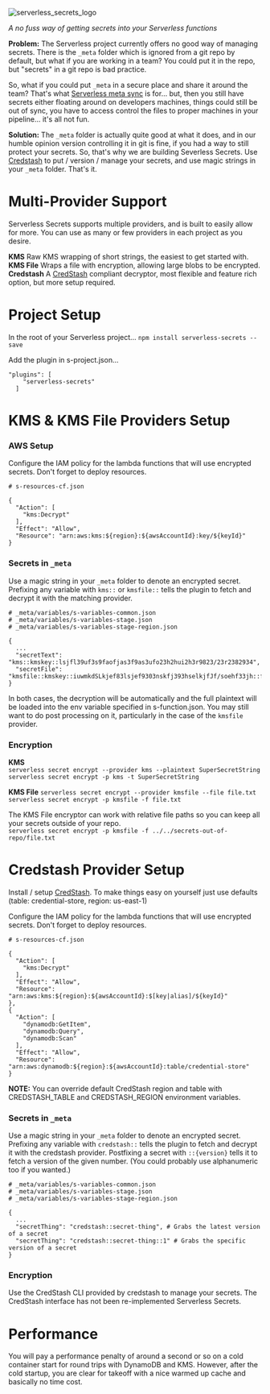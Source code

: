 ![serverless_secrets_logo](https://cloud.githubusercontent.com/assets/1689118/15905519/23bf2208-2d83-11e6-96fb-7dc1edd359ee.png)

*A no fuss way of getting secrets into your Serverless functions*

**Problem:** The Serverless project currently offers no good way of managing secrets. There is the `_meta` folder which is ignored from a git repo by default, but what if you are working in a team? You could put it in the repo, but "secrets"  in a git repo is bad practice.

So, what if you could put `_meta` in a secure place and share it around the team? That's what [Serverless meta sync](https://github.com/serverless/serverless-meta-sync) is for... but, then you still have secrets either floating around on developers machines, things could still be out of sync, you have to access control the files to proper machines in your pipeline... it's all not fun.

**Solution:** The `_meta` folder is actually quite good at what it does, and in our humble opinion version controlling it in git is fine, if you had a way to still protect your secrets. So, that's why we are building Severless Secrets. Use [Credstash](https://github.com/fugue/credstash) to put / version / manage your secrets, and use magic strings in your `_meta` folder. That's it.

# Multi-Provider Support

Serverless Secrets supports multiple providers, and is built to easily allow for more. You can use as many or few providers in each project as you desire.

**KMS** Raw KMS wrapping of short strings, the easiest to get started with.  
**KMS File** Wraps a file with encryption, allowing large blobs to be encrypted.  
**Credstash** A [CredStash](https://github.com/fugue/credstash) compliant decryptor, most flexible and feature rich option, but more setup required.

# Project Setup

In the root of your Serverless project...
`npm install serverless-secrets --save`

Add the plugin in s-project.json...
```
"plugins": [
    "serverless-secrets"
  ]
```  


# KMS & KMS File Providers Setup

### AWS Setup

Configure the IAM policy for the lambda functions that will use encrypted secrets. Don't forget to deploy resources.  
```
# s-resources-cf.json

{
  "Action": [
    "kms:Decrypt"
  ],
  "Effect": "Allow",
  "Resource": "arn:aws:kms:${region}:${awsAccountId}:key/${keyId}"
}
```

### Secrets in `_meta`

Use a magic string in your `_meta` folder to denote an encrypted secret. Prefixing any variable with `kms::` or `kmsfile::` tells the plugin to fetch and decrypt it with the matching provider.

```
# _meta/variables/s-variables-common.json
# _meta/variables/s-variables-stage.json
# _meta/variables/s-variables-stage-region.json

{
  ...
  "secretText": "kms::kmskey::lsjfl39uf3s9faofjas3f9as3ufo23h2hui2h3r9823/23r2382934",
  "secretFile": "kmsfile::kmskey::iuwmkdSLkjef83lsjef9303nskfj393hselkjfJf/soehf33jh::file.txt"
}
```

In both cases, the decryption will be automatically and the full plaintext will
be loaded into the env variable specified in s-function.json. You may still want to do
post processing on it, particularly in the case of the `kmsfile` provider.

### Encryption

**KMS**  
`serverless secret encrypt --provider kms --plaintext SuperSecretString`  
`serverless secret encrypt -p kms -t SuperSecretString`

**KMS File**
`serverless secret encrypt --provider kmsfile --file file.txt`  
`serverless secret encrypt -p kmsfile -f file.txt`

The KMS File encryptor can work with relative file paths so you can keep all your secrets outside of your repo.  
`serverless secret encrypt -p kmsfile -f ../../secrets-out-of-repo/file.txt`


# Credstash Provider Setup
Install / setup [CredStash](https://github.com/fugue/credstash). To make things easy on yourself just use defaults (table: credential-store, region: us-east-1)

Configure the IAM policy for the lambda functions that will use encrypted secrets. Don't forget to deploy resources.  
```
# s-resources-cf.json

{
  "Action": [
    "kms:Decrypt"
  ],
  "Effect": "Allow",
  "Resource": "arn:aws:kms:${region}:${awsAccountId}:$[key|alias]/${keyId}"
},
{
  "Action": [
    "dynamodb:GetItem",
    "dynamodb:Query",
    "dynamodb:Scan"
  ],
  "Effect": "Allow",
  "Resource": "arn:aws:dynamodb:${region}:${awsAccountId}:table/credential-store"
}
```

**NOTE:** You can override default CredStash region and table with CREDSTASH_TABLE and CREDSTASH_REGION environment variables.

### Secrets in `_meta`

Use a magic string in your `_meta` folder to denote an encrypted secret. Prefixing any variable with `credstash::` tells the plugin to fetch and decrypt it with the credstash provider. Postfixing a secret with `::{version}` tells it to fetch a version of the given number. (You could probably use alphanumeric too if you wanted.)
```
# _meta/variables/s-variables-common.json
# _meta/variables/s-variables-stage.json
# _meta/variables/s-variables-stage-region.json

{
  ...
  "secretThing": "credstash::secret-thing", # Grabs the latest version of a secret
  "secretThing": "credstash::secret-thing::1" # Grabs the specific version of a secret
}
```

### Encryption
Use the CredStash CLI provided by credstash to manage your secrets. The CredStash interface has not been re-implemented Serverless Secrets.


# Performance

You will pay a performance penalty of around a second or so on a cold container start for round trips with DynamoDB and KMS. However, after the cold startup, you are clear for takeoff with a nice warmed up cache and basically no time cost.
